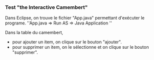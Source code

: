 ### Test "the Interactive Camembert"

Dans Eclipse, on trouve le fichier "App.java" permettant d'exécuter le programe.
 ''App.java => Run AS => Java Application ''


Dans la table du camembert, 
- pour ajouter un item, on clique sur le bouton "ajouter".
- pour supprimer un item, on le sélectionne et on clique sur le bouton "supprimer".